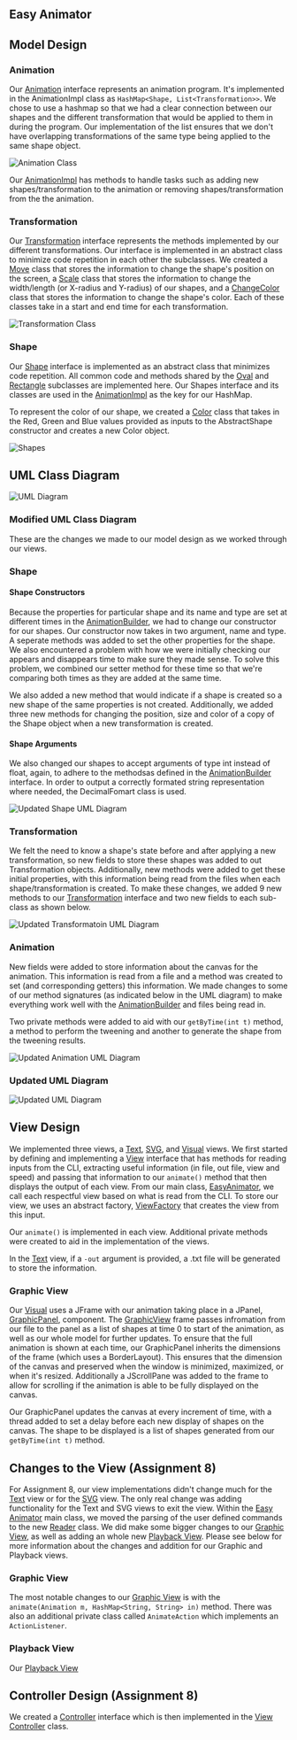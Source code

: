 ## Easy Animator

## Model Design
### Animation

Our [Animation](../src/cs5004/animator/model/Animation.java) interface represents an animation program. 
It's implemented in the AnimationImpl class as `HashMap<Shape, List<Transformation>>`. 
We chose to use a hashmap so that we had a clear connection between our shapes and the different 
transformation that would be applied to them in during the program. Our implementation of the 
list ensures that we don't have overlapping transformations of the same type being applied to the 
same shape object. 

![Animation Class](images/Animation.jpeg)


Our [AnimationImpl](../src/cs5004/animator/model/AnimationImpl.java) has methods to handle tasks such 
as adding new shapes/transformation to the animation or removing shapes/transformation from the the 
animation. 

### Transformation

Our [Transformation](../src/cs5004/animator/model/Transformation.java) interface represents the methods 
implemented by our different transformations. Our interface is implemented in an abstract class to 
minimize code repetition in each other the subclasses. We created a [Move](../src/cs5004/animator/model/Move.java) 
class that stores the information to change the shape's position on the screen, a [Scale](../src/cs5004/animator/model/Scale.java) 
class that stores the information to change the width/length (or X-radius and Y-radius) of our 
shapes, and a [ChangeColor](../src/cs5004/animator/model/ChangeColor.java) class that stores the 
information to change the shape's color. Each of these classes take in a start and end time for 
each transformation. 

![Transformation Class](images/Transformation.jpeg)

### Shape

Our [Shape](../src/cs5004/animator/model/Shape.java) interface is implemented as an abstract class that 
minimizes code repetition. All common code and methods shared by the [Oval](../src/cs5004/animator/model/Oval.java) 
and [Rectangle](../src/cs5004/animator/model/Rectangle.java) subclasses are implemented here. Our Shapes interface 
and its classes are used in the [AnimationImpl](../src/cs5004/animator/model/AnimationImpl.java) as 
the key for our HashMap.

To represent the color of our shape, we created a [Color](../src/cs5004/animator/model/Color.java) 
class that takes in the Red, Green and Blue values provided as inputs to the AbstractShape 
constructor and creates a new Color object.

![Shapes](images/Shapes.jpeg)

## UML Class Diagram

![UML Diagram](images/Animator.jpeg)

### Modified UML Class Diagram
These are the changes we made to our model design as we worked through our views. 

### Shape
#### Shape Constructors
Because the properties for particular shape and its name and type are set at different times in the
[AnimationBuilder](../src/cs5004/animator/util/AnimationBuilder.java), we had to change our
constructor for our shapes. Our constructor now takes in two argument, name and type. A seperate
methods was added to set the other properties for the shape. We also encountered a problem with how 
we were initially checking our appears and disappears time to make sure they made sense. To solve this 
problem, we combined our setter method for these time so that we're comparing both times as they are
added at the same time. 

We also added a new method that would indicate if a shape is created so a new shape of the same properties
is not created. Additionally, we added three new methods for changing the position, size and color
of a copy of the Shape object when a new transformation is created. 

#### Shape Arguments
We also changed our shapes to accept arguments of type int instead of float, again, to adhere to the
methodsas defined in the [AnimationBuilder](../src/cs5004/animator/util/AnimationBuilder.java) 
interface. In order to output a correctly formated string representation where needed, the 
DecimalFomart class is used.

![Updated Shape UML Diagram](images/Shapes2.jpeg)

### Transformation

We felt the need to know a shape's state before and after applying a new transformation, so new fields
to store these shapes was added to out Transformation objects. Additionally, new methods were added to get 
these initial properties, with this information being read from the files when each shape/transformation
is created. To make these changes, we added 9 new methods to our [Transformation](../src/cs5004/animator/model/Transformation.java) 
interface and two new fields to each sub-class as shown below.

![Updated Transformatoin UML Diagram](images/Transformation2.jpeg)

### Animation

New fields were added to store information about the canvas for the animation. This information 
is read from a file and a method was created to set (and corresponding getters) this information. 
We made changes to some of our method signatures (as indicated below in the UML diagram) to make 
everything work well with the [AnimationBuilder](../src/cs5004/animator/util/AnimationBuilder.java) and
files being read in.

Two private methods were added to aid with our ```getByTime(int t)``` method, a method to perform the 
tweening and another to generate the shape from the tweening results. 

![Updated Animation UML Diagram](images/Animation2.jpeg)

### Updated UML Diagram

![Updated UML Diagram](images/Animator2.jpeg)

## View Design
We implemented three views, a [Text](../src/cs5004/animator/view/TextView.java), [SVG](../src/cs5004/animator/view/SVGView.java), 
and [Visual](../src/cs5004/animator/view/GraphicView.java) views. We first started by defining and implementing
a [View](../src/cs5004/animator/view/View.java) interface that has methods for reading inputs from the
CLI, extracting useful information (in file, out file, view and speed) and passing that information
to our ```animate()``` method that then displays the output of each view. From our main class,
[EasyAnimator](../src/cs5004/animator/EasyAnimator.java), we call each respectful view based on what
is read from the CLI. To store our view, we uses an abstract factory, [ViewFactory](../src/cs5004/animator/view/ViewFactory.java)
that creates the view from this input. 

Our ```animate()``` is implemented in each view. Additional private methods were created to aid in 
the implementation of the views. 

In the [Text](../src/cs5004/animator/view/TextView.java) view, if a ```-out``` argument is provided, 
a .txt file will be generated to store the information. 

### Graphic View

Our [Visual](../src/cs5004/animator/view/GraphicView.java) uses a JFrame with our animation taking 
place in a JPanel, [GraphicPanel](../src/cs5004/animator/view/GraphicPanel.java), component. The [GraphicView](../src/cs5004/animator/view/GraphicView.java) frame passes infromation from our file to the panel as 
a list of shapes at time 0 to start of the animation, as well as our whole model for further updates. 
To ensure that the full animation is shown at each time, our GraphicPanel inherits the dimensions of 
the frame (which uses a BorderLayout). This ensures that the dimension of the canvas and preserved when
the window is minimized, maximized, or when it's resized. Additionally a JScrollPane was added to the 
frame to allow for scrolling if the animation is able to be fully displayed on the canvas.

Our GraphicPanel updates the canvas at every increment of time, with a thread added to set a delay 
before each new display of shapes on the canvas. The shape to be displayed is a list of shapes generated
from our ```getByTime(int t)``` method.

## Changes to the View (Assignment 8)

For Assignment 8, our view implementations didn't change much for the 
[Text](../src/cs5004/animator/view/TextView.java) view or for the 
[SVG](../src/cs5004/animator/view/SVGView.java) view. The only real change was adding functionality
for the Text and SVG views to exit the view. 
Within the [Easy Animator](../src/cs5004/animator/EasyAnimator.java) main class, we moved the
parsing of the user defined commands to the new [Reader](../src/cs5004/animator/view/Reader.java)
class. We did make some bigger changes to our [Graphic View](../src/cs5004/animator/view/GraphicView.java), 
as well as adding an whole new [Playback View](../src/cs5004/animator/view/PlaybackView.java).
Please see below for more information about the changes and addition for our Graphic and Playback
views.

### Graphic View

The most notable changes to our [Graphic View](../src/cs5004/animator/view/GraphicView.java) is
with the ```animate(Animation m, HashMap<String, String> in)``` method. There was also an additional
private class called ```AnimateAction``` which implements an ```ActionListener```.

### Playback View

Our [Playback View](../src/cs5004/animator/view/PlaybackView.java)

## Controller Design (Assignment 8)

We created a [Controller](../src/cs5004/animator/controller/Controller.java) interface which is
then implemented in the [View Controller](../src/cs5004/animator/controller/ViewController.java)
class. 